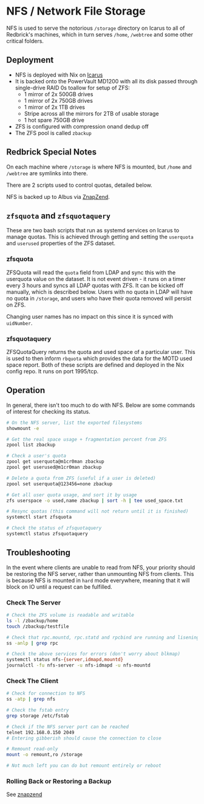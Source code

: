 # NFS / Network File Storage

NFS is used to serve the notorious `/storage` directory on Icarus to all of Redbrick's machines, which in turn serves
`/home`, `/webtree` and some other critical folders.

## Deployment

- NFS is deployed with Nix on [Icarus](../hardware/nix/icarus.md)
- It is backed onto the PowerVault MD1200 with all its disk passed through single-drive RAID 0s toallow for setup of ZFS:
    - 1 mirror of 2x 500GB drives
    - 1 mirror of 2x 750GB drives
    - 1 mirror of 2x 1TB drives
    - Stripe across all the mirrors for 2TB of usable storage
    - 1 hot spare 750GB drive
- ZFS is configured with compression onand dedup off
- The ZFS pool is called `zbackup`

## Redbrick Special Notes

On each machine where `/storage` is where NFS is mounted, but `/home` and `/webtree` are symlinks into there.

There are 2 scripts used to control quotas, detailed below.

NFS is backed up to Albus via [ZnapZend](znapzend.md).

## `zfsquota` and `zfsquotaquery`

These are two bash scripts that run as systemd services on Icarus to manage quotas. This is achieved through getting and
setting the `userquota` and `userused` properties of the ZFS dataset.

### zfsquota

ZFSQuota will read the `quota` field from LDAP and sync this with the userquota value on the dataset. It is not event
driven - it runs on a timer every 3 hours and syncs all LDAP quotas with ZFS. It can be kicked off manually, which is
described below. Users with no quota in LDAP will have no quota in `/storage`, and users who have their quota removed will
persist on ZFS.

Changing user names has no impact on this since it is synced with `uidNumber`.

### zfsquotaquery

ZFSQuotaQuery returns the quota and used space of a particular user. This is used to then inform `rbquota` which provides
the data for the MOTD used space report. Both of these scripts are defined and deployed in the Nix config repo. It runs on
port 1995/tcp.

## Operation

In general, there isn't too much to do with NFS. Below are some commands of interest for checking its status.

```bash
# On the NFS server, list the exported filesystems
showmount -e

# Get the real space usage + fragmentation percent from ZFS
zpool list zbackup

# Check a user's quota
zpool get userquota@m1cr0man zbackup
zpool get userused@m1cr0man zbackup

# Delete a quota from ZFS (useful if a user is deleted)
zpool set userquota@123456=none zbackup

# Get all user quota usage, and sort it by usage
zfs userspace -o used,name zbackup | sort -h | tee used_space.txt

# Resync quotas (this command will not return until it is finished)
systemctl start zfsquota

# Check the status of zfsquotaquery
systemctl status zfsquotaquery
```

## Troubleshooting

In the event where clients are unable to read from NFS, your priority should be restoring the NFS server, rather than
unmounting NFS from clients. This is because NFS is mounted in `hard` mode everywhere, meaning that it will block on IO
until a request can be fulfilled.

### Check The Server

```bash
# Check the ZFS volume is readable and writable
ls -l /zbackup/home
touch /zbackup/testfile

# Check that rpc.mountd, rpc.statd and rpcbind are running and lisening
ss -anlp | grep rpc

# Check the above services for errors (don't worry about blkmap)
systemctl status nfs-{server,idmapd,mountd}
journalctl -fu nfs-server -u nfs-idmapd -u nfs-mountd
```

### Check The Client

```bash
# Check for connection to NFS
ss -atp | grep nfs

# Check the fstab entry
grep storage /etc/fstab

# Check if the NFS server port can be reached
telnet 192.168.0.150 2049
# Entering gibberish should cause the connection to close

# Remount read-only
mount -o remount,ro /storage

# Not much left you can do but remount entirely or reboot
```

### Rolling Back or Restoring a Backup

See [znapzend](znapzend.md)
